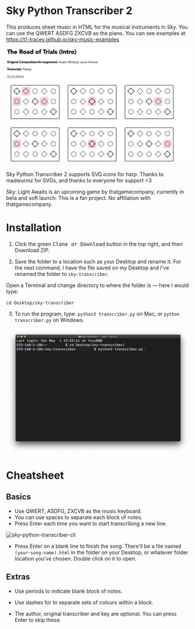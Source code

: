 # Sky Python Transcriber 2
This produces sheet music in HTML for the musical instruments in Sky. You can use the QWERT ASDFG ZXCVB as the piano. You can see examples at https://t1-tracey.github.io/sky-music-examples 

![the road of trials in Sky SVG piano icons](https://raw.githubusercontent.com/t1-tracey/sky-python-transcriber-2/master/images/road-of-trials-sneak-peek.png)

Sky Python Transcriber 2 supports SVG icons for harp. Thanks to madwurmz for SVGs, and thanks to everyone for support <3

Sky: Light Awaits is an upcoming game by thatgamecompany, currently in beta and soft launch. This is a fan project. No affiliation with thatgamecompany. 

# Installation

1. Click the green <kbd>Clone or Download</kbd> button in the top right, and then Download ZIP.

2. Save the folder to a location such as your Desktop and rename it. For the next command, I have the file saved on my Desktop and I've renamed the folder to `sky-transcriber`. 

Open a Terminal and change directory to where the folder is — here I would type:

```
cd Desktop/sky-transcriber
```

3. To run the program, type. `python3 transcriber.py` on Mac, or `python transcriber.py` on Windows.

![terminal-with-instructions.png](https://github.com/t1-tracey/sky-python-transcriber-2/blob/master/images/terminal-desktop-directory.png)

# Cheatsheet

## Basics 
- Use QWERT, ASDFG, ZXCVB as the music keyboard. 
- You can use spaces to separate each block of notes. 
- Press Enter each time you want to start transcribing a new line.

![sky-python-transcriber-cli](https://github.com/t1-tracey/sky-python-transcriber/blob/master/images/sky-python-transcriber-cli.png)

- Press Enter on a blank line to finish the song. There'll be a file named `(your-song-name).html` in the folder on your Desktop, or whatever folder location you've chosen. Double click on it to open.

## Extras

- Use periods to indicate blank block of notes.

- Use dashes for to separate sets of colours within a block.



- The author, original transcriber and key are optional. You can press Enter to skip these.  


